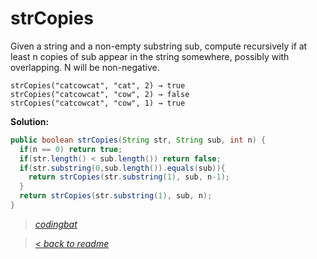 # strCopies

Given a string and a non-empty substring sub, compute recursively if at least n copies of sub appear in the string somewhere, possibly with overlapping. N will be non-negative.

```
strCopies("catcowcat", "cat", 2) → true
strCopies("catcowcat", "cow", 2) → false
strCopies("catcowcat", "cow", 1) → true
```

**Solution:**

```java
public boolean strCopies(String str, String sub, int n) {
  if(n == 0) return true;
  if(str.length() < sub.length()) return false;
  if(str.substring(0,sub.length()).equals(sub)){
    return strCopies(str.substring(1), sub, n-1);
  }
  return strCopies(str.substring(1), sub, n);
}
```

> _[codingbat](https://codingbat.com/prob/p118182)_

> [< _back to readme_](/README.md)